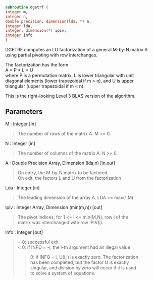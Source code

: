 ```fortran  
subroutine dgetrf (  
integer m,  
integer n,  
double precision, dimension(lda, *) a,  
integer lda,  
integer, dimension(*) ipiv,  
integer info  
)  
```  
  
DGETRF computes an LU factorization of a general M-by-N matrix A  
using partial pivoting with row interchanges.  
  
The factorization has the form  
A = P * L * U  
where P is a permutation matrix, L is lower triangular with unit  
diagonal elements (lower trapezoidal if m > n), and U is upper  
triangular (upper trapezoidal if m < n).  
  
This is the right-looking Level 3 BLAS version of the algorithm.  
  
## Parameters  
M : Integer [in]  
> The number of rows of the matrix A.  M >= 0.  
  
N : Integer [in]  
> The number of columns of the matrix A.  N >= 0.  
  
A : Double Precision Array, Dimension (lda,n) [in,out]  
> On entry, the M-by-N matrix to be factored.  
> On exit, the factors L and U from the factorization  
  
Lda : Integer [in]  
> The leading dimension of the array A.  LDA >= max(1,M).  
  
Ipiv : Integer Array, Dimension (min(m,n)) [out]  
> The pivot indices; for 1 <= i <= min(M,N), row i of the  
> matrix was interchanged with row IPIV(i).  
  
Info : Integer [out]  
> = 0:  successful exit  
> < 0:  if INFO = -i, the i-th argument had an illegal value  
> > 0:  if INFO = i, U(i,i) is exactly zero. The factorization  
> has been completed, but the factor U is exactly  
> singular, and division by zero will occur if it is used  
> to solve a system of equations.  
  
